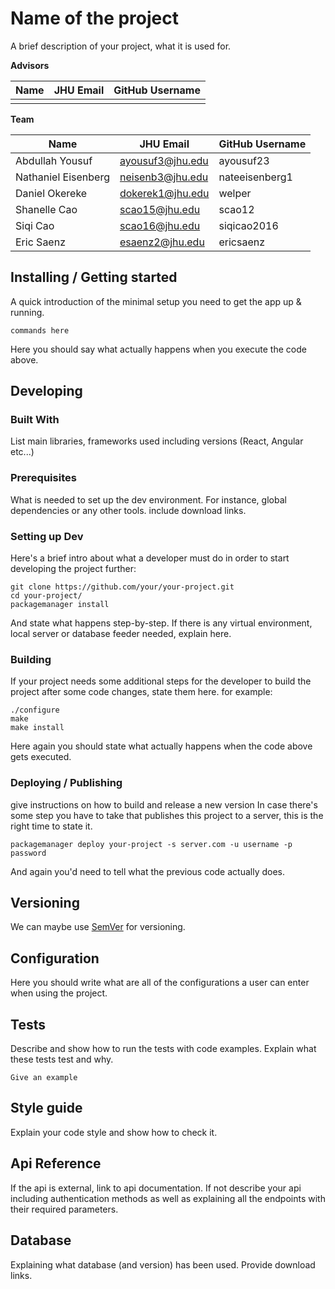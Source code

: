 # Name of the project

A brief description of your project, what it is used for.

**Advisors**

| Name | JHU Email | GitHub Username |
| ---- | --------- | --------------- |
|      |           |                 |

**Team**

|        Name         |            JHU Email               | GitHub Username |
| ------------------- | ---------------------------------- | --------------- |
| Abdullah Yousuf     |         ayousuf3@jhu.edu           | ayousuf23       |
| Nathaniel Eisenberg |         neisenb3@jhu.edu           | nateeisenberg1  |
| Daniel Okereke      |         dokerek1@jhu.edu           | welper          |
| Shanelle Cao        |          scao15@jhu.edu            | scao12          |
| Siqi Cao            |          scao16@jhu.edu            | siqicao2016     |
| Eric Saenz          |         esaenz2@jhu.edu            | ericsaenz       |

## Installing / Getting started

A quick introduction of the minimal setup you need to get the app up & running.

```shell
commands here
```

Here you should say what actually happens when you execute the code above.

## Developing

### Built With
List main libraries, frameworks used including versions (React, Angular etc...)

### Prerequisites
What is needed to set up the dev environment. For instance, global dependencies or any other tools. include download links.


### Setting up Dev

Here's a brief intro about what a developer must do in order to start developing
the project further:

```shell
git clone https://github.com/your/your-project.git
cd your-project/
packagemanager install
```

And state what happens step-by-step. If there is any virtual environment, local server or database feeder needed, explain here.

### Building

If your project needs some additional steps for the developer to build the
project after some code changes, state them here. for example:

```shell
./configure
make
make install
```

Here again you should state what actually happens when the code above gets
executed.

### Deploying / Publishing
give instructions on how to build and release a new version
In case there's some step you have to take that publishes this project to a
server, this is the right time to state it.

```shell
packagemanager deploy your-project -s server.com -u username -p password
```

And again you'd need to tell what the previous code actually does.

## Versioning

We can maybe use [SemVer](http://semver.org/) for versioning.

## Configuration

Here you should write what are all of the configurations a user can enter when using the project.

## Tests

Describe and show how to run the tests with code examples.
Explain what these tests test and why.

```shell
Give an example
```

## Style guide

Explain your code style and show how to check it.

## Api Reference

If the api is external, link to api documentation. If not describe your api including authentication methods as well as explaining all the endpoints with their required parameters.

## Database

Explaining what database (and version) has been used. Provide download links.
